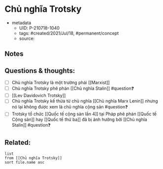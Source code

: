 ---
---

# Chủ nghĩa Trotsky

- metadata
	- UID: P-210718-1040
	- tags: #created/2021/Jul/18, #permanent/concept 
	- source: 

## Notes


## Questions & thoughts:
- [ ] Chủ nghĩa Trotsky là một trường phái [[Marxist]]
- [ ] Chủ nghĩa Trotsky phê phán [[Chủ nghĩa Stalin]] #question❓ 
- [ ] [[Lev Davidovich Trotsky]]
- [ ] Chủ nghĩa Trotsky kế thừa từ chủ nghĩa [[Chủ nghĩa Marx Lenin]] nhưng nó lại không được xem là chủ nghĩa cộng sản #question❓ 
- [ ] Trotsky tổ chức [[Quốc tế cộng sản lần 4]] tại Pháp phê phán [[Quốc tế Cộng sản]] hay [[Quốc tế thứ ba]] đã bị ảnh hưởng bởi [[Chủ nghĩa Stalin]] #question❓ 

## Related:
```dataview
list
from [[Chủ nghĩa Trotsky]]
sort file.name asc
```